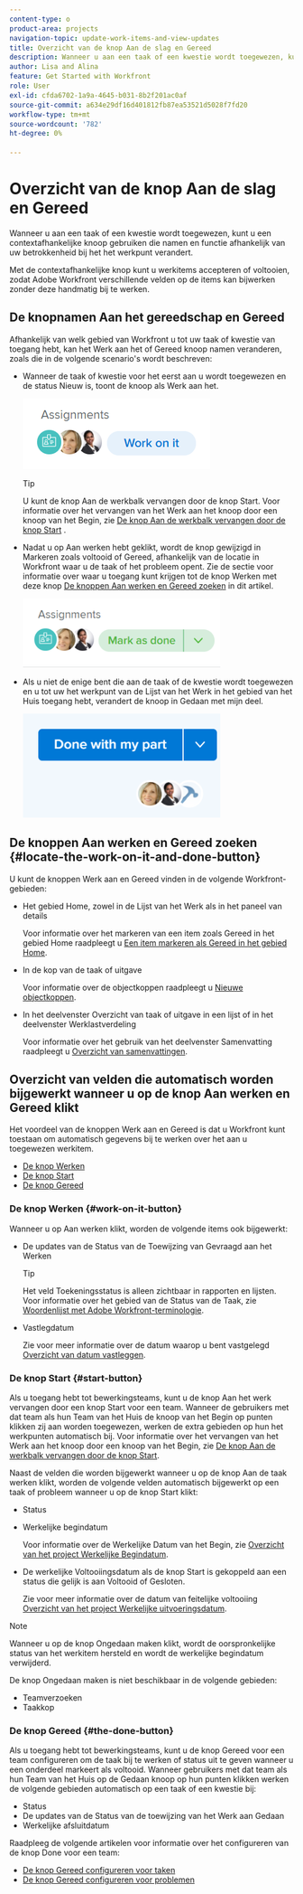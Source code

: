 ```yaml
---
content-type: o
product-area: projects
navigation-topic: update-work-items-and-view-updates
title: Overzicht van de knop Aan de slag en Gereed
description: Wanneer u aan een taak of een kwestie wordt toegewezen, kunt u een contextafhankelijke knoop gebruiken die namen en functie afhankelijk van uw betrokkenheid bij het het werkpunt verandert.
author: Lisa and Alina
feature: Get Started with Workfront
role: User
exl-id: cfda6702-1a9a-4645-b031-8b2f201ac0af
source-git-commit: a634e29df16d401812fb87ea53521d5028f7fd20
workflow-type: tm+mt
source-wordcount: '782'
ht-degree: 0%

---
```


# Overzicht van de knop Aan de slag en Gereed

Wanneer u aan een taak of een kwestie wordt toegewezen, kunt u een contextafhankelijke knoop gebruiken die namen en functie afhankelijk van uw betrokkenheid bij het het werkpunt verandert.

Met de contextafhankelijke knop kunt u werkitems accepteren of voltooien, zodat Adobe Workfront verschillende velden op de items kan bijwerken zonder deze handmatig bij te werken.

## De knopnamen Aan het gereedschap en Gereed

Afhankelijk van welk gebied van Workfront u tot uw taak of kwestie van toegang hebt, kan het Werk aan het of Gereed knoop namen veranderen, zoals die in de volgende scenario&#39;s wordt beschreven: 

* Wanneer de taak of kwestie voor het eerst aan u wordt toegewezen en de status Nieuw is, toont de knoop als Werk aan het.

  ![](assets/nwe-work-on-it-button.png)

  >[!TIP]
  >
  >U kunt de knop Aan de werkbalk vervangen door de knop Start. Voor informatie over het vervangen van het Werk aan het knoop door een knoop van het Begin, zie  [De knop Aan de werkbalk vervangen door de knop Start](../../people-teams-and-groups/create-and-manage-teams/work-on-it-button-to-start-button.md) .

* Nadat u op Aan werken hebt geklikt, wordt de knop gewijzigd in Markeren zoals voltooid of Gereed, afhankelijk van de locatie in Workfront waar u de taak of het probleem opent. Zie de sectie voor informatie over waar u toegang kunt krijgen tot de knop Werken met deze knop [De knoppen Aan werken en Gereed zoeken](#locate-the-work-on-it-and-done-button) in dit artikel.

  ![](assets/nwe-mark-as-done-button-350x122.png)

* Als u niet de enige bent die aan de taak of de kwestie wordt toegewezen en u tot uw het werkpunt van de Lijst van het Werk in het gebied van het Huis toegang hebt, verandert de knoop in Gedaan met mijn deel.

  ![](assets/home-left-done-with-my-part-button-350x184.png)

## De knoppen Aan werken en Gereed zoeken {#locate-the-work-on-it-and-done-button}

U kunt de knoppen Werk aan en Gereed vinden in de volgende Workfront-gebieden:

* Het gebied Home, zowel in de Lijst van het Werk als in het paneel van details

  Voor informatie over het markeren van een item zoals Gereed in het gebied Home raadpleegt u [Een item markeren als Gereed in het gebied Home](../../workfront-basics/using-home/using-the-home-area/mark-item-done-in-home.md).

* In de kop van de taak of uitgave

  Voor informatie over de objectkoppen raadpleegt u [Nieuwe objectkoppen](../../workfront-basics/the-new-workfront-experience/new-object-headers.md).

* In het deelvenster Overzicht van taak of uitgave in een lijst of in het deelvenster Werklastverdeling

  Voor informatie over het gebruik van het deelvenster Samenvatting raadpleegt u [Overzicht van samenvattingen](../../workfront-basics/the-new-workfront-experience/summary-overview.md).

## Overzicht van velden die automatisch worden bijgewerkt wanneer u op de knop Aan werken en Gereed klikt

Het voordeel van de knoppen Werk aan en Gereed is dat u Workfront kunt toestaan om automatisch gegevens bij te werken over het aan u toegewezen werkitem.

* [De knop Werken](#work-on-it-button)
* [De knop Start](#start-button)
* [De knop Gereed](#the-done-button)

### De knop Werken {#work-on-it-button}

Wanneer u op Aan werken klikt, worden de volgende items ook bijgewerkt:

* De updates van de Status van de Toewijzing van Gevraagd aan het Werken

  >[!TIP]
  >
  >Het veld Toekeningsstatus is alleen zichtbaar in rapporten en lijsten. Voor informatie over het gebied van de Status van de Taak, zie [Woordenlijst met Adobe Workfront-terminologie](../../workfront-basics/navigate-workfront/workfront-navigation/workfront-terminology-glossary.md).

* Vastlegdatum

  Zie voor meer informatie over de datum waarop u bent vastgelegd [Overzicht van datum vastleggen](../../manage-work/projects/updating-work-in-a-project/overview-of-commit-dates.md).

### De knop Start {#start-button}

Als u toegang hebt tot bewerkingsteams, kunt u de knop Aan het werk vervangen door een knop Start voor een team. Wanneer de gebruikers met dat team als hun Team van het Huis de knoop van het Begin op punten klikken zij aan worden toegewezen, werken de extra gebieden op hun het werkpunten automatisch bij. Voor informatie over het vervangen van het Werk aan het knoop door een knoop van het Begin, zie [De knop Aan de werkbalk vervangen door de knop Start](../../people-teams-and-groups/create-and-manage-teams/work-on-it-button-to-start-button.md).

Naast de velden die worden bijgewerkt wanneer u op de knop Aan de taak werken klikt, worden de volgende velden automatisch bijgewerkt op een taak of probleem wanneer u op de knop Start klikt:

* Status
* Werkelijke begindatum

  Voor informatie over de Werkelijke Datum van het Begin, zie [Overzicht van het project Werkelijke Begindatum](../../manage-work/projects/planning-a-project/project-actual-start-date.md).

* De werkelijke Voltooiingsdatum als de knop Start is gekoppeld aan een status die gelijk is aan Voltooid of Gesloten.

  Zie voor meer informatie over de datum van feitelijke voltooiing [Overzicht van het project Werkelijke uitvoeringsdatum](../../manage-work/projects/planning-a-project/project-actual-completion-date.md).

>[!NOTE]
>
>Wanneer u op de knop Ongedaan maken klikt, wordt de oorspronkelijke status van het werkitem hersteld en wordt de werkelijke begindatum verwijderd.
>
>De knop Ongedaan maken is niet beschikbaar in de volgende gebieden:
>
>* Teamverzoeken
>* Taakkop
>

### De knop Gereed {#the-done-button}

Als u toegang hebt tot bewerkingsteams, kunt u de knop Gereed voor een team configureren om de taak bij te werken of status uit te geven wanneer u een onderdeel markeert als voltooid. Wanneer gebruikers met dat team als hun Team van het Huis op de Gedaan knoop op hun punten klikken werken de volgende gebieden automatisch op een taak of een kwestie bij:

* Status
* De updates van de Status van de toewijzing van het Werk aan Gedaan
* Werkelijke afsluitdatum

Raadpleeg de volgende artikelen voor informatie over het configureren van de knop Done voor een team:

* [De knop Gereed configureren voor taken](../../people-teams-and-groups/create-and-manage-teams/configure-the-done-button-for-tasks.md)
* [De knop Gereed configureren voor problemen](../../people-teams-and-groups/create-and-manage-teams/configure-the-done-button-for-issues.md)
